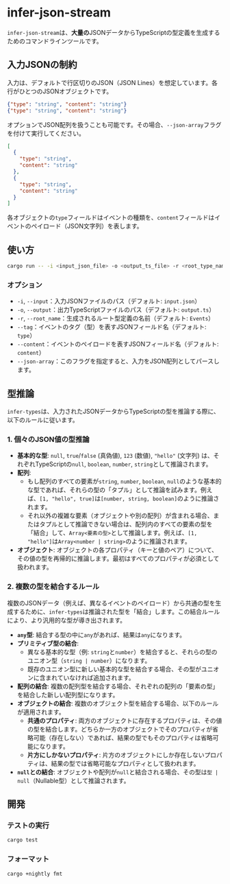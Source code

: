 # infer-json-stream

`infer-json-stream`は、**大量の**JSONデータからTypeScriptの型定義を生成するためのコマンドラインツールです。

## 入力JSONの制約

入力は、デフォルトで行区切りのJSON（JSON Lines）を想定しています。各行がひとつのJSONオブジェクトです。

```json
{"type": "string", "content": "string"}
{"type": "string", "content": "string"}
```

オプションでJSON配列を扱うことも可能です。その場合、`--json-array`フラグを付けて実行してください。

```json
[
  {
    "type": "string",
    "content": "string"
  },
  {
    "type": "string",
    "content": "string"
  }
]
```

各オブジェクトの`type`フィールドはイベントの種類を、`content`フィールドはイベントのペイロード（JSON文字列）を表します。

## 使い方

```bash
cargo run -- -i <input_json_file> -o <output_ts_file> -r <root_type_name>
```

### オプション

- `-i`, `--input`：入力JSONファイルのパス（デフォルト: `input.json`）
- `-o`, `--output`：出力TypeScriptファイルのパス（デフォルト: `output.ts`）
- `-r`, `--root_name`：生成されるルート型定義の名前（デフォルト: `Events`）
- `--tag`：イベントのタグ（型）を表すJSONフィールド名（デフォルト: `type`）
- `--content`：イベントのペイロードを表すJSONフィールド名（デフォルト: `content`）
- `--json-array`：このフラグを指定すると、入力をJSON配列としてパースします。

## 型推論

`infer-types`は、入力されたJSONデータからTypeScriptの型を推論する際に、以下のルールに従います。

### 1. 個々のJSON値の型推論

-   **基本的な型**: `null`, `true`/`false` (真偽値), `123` (数値), `"hello"` (文字列) は、それぞれTypeScriptの`null`, `boolean`, `number`, `string`として推論されます。
-   **配列**: 
    -   もし配列のすべての要素が`string`, `number`, `boolean`, `null`のような基本的な型であれば、それらの型の「タプル」として推論を試みます。例えば、`[1, "hello", true]`は`[number, string, boolean]`のように推論されます。
    -   それ以外の複雑な要素（オブジェクトや別の配列）が含まれる場合、またはタプルとして推論できない場合は、配列内のすべての要素の型を「結合」して、`Array<要素の型>`として推論します。例えば、`[1, "hello"]`は`Array<number | string>`のように推論されます。
-   **オブジェクト**: オブジェクトの各プロパティ（キーと値のペア）について、その値の型を再帰的に推論します。最初はすべてのプロパティが必須として扱われます。

### 2. 複数の型を結合するルール

複数のJSONデータ（例えば、異なるイベントのペイロード）から共通の型を生成するために、`infer-types`は推論された型を「結合」します。この結合ルールにより、より汎用的な型が導き出されます。

-   **`any`型**: 結合する型の中に`any`があれば、結果は`any`になります。
-   **プリミティブ型の結合**: 
    -   異なる基本的な型（例: `string`と`number`）を結合すると、それらの型のユニオン型（`string | number`）になります。
    -   既存のユニオン型に新しい基本的な型を結合する場合、その型がユニオンに含まれていなければ追加されます。
-   **配列の結合**: 複数の配列型を結合する場合、それぞれの配列の「要素の型」を結合した新しい配列型になります。
-   **オブジェクトの結合**: 複数のオブジェクト型を結合する場合、以下のルールが適用されます。
    -   **共通のプロパティ**: 両方のオブジェクトに存在するプロパティは、その値の型を結合します。どちらか一方のオブジェクトでそのプロパティが省略可能（存在しない）であれば、結果の型でもそのプロパティは省略可能になります。
    -   **片方にしかないプロパティ**: 片方のオブジェクトにしか存在しないプロパティは、結果の型では省略可能なプロパティとして扱われます。
-   **`null`との結合**: オブジェクトや配列が`null`と結合される場合、その型は`型 | null`（Nullable型）として推論されます。

## 開発

### テストの実行

```bash
cargo test
```

### フォーマット

```bash
cargo +nightly fmt
```